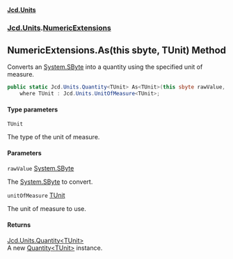 #### [Jcd.Units](index.md 'index')
### [Jcd.Units](Jcd.Units.md 'Jcd.Units').[NumericExtensions](Jcd.Units.NumericExtensions.md 'Jcd.Units.NumericExtensions')

## NumericExtensions.As<TUnit>(this sbyte, TUnit) Method

Converts an [System.SByte](https://docs.microsoft.com/en-us/dotnet/api/System.SByte 'System.SByte') into a quantity using the specified unit of measure.

```csharp
public static Jcd.Units.Quantity<TUnit> As<TUnit>(this sbyte rawValue, TUnit unitOfMeasure)
    where TUnit : Jcd.Units.UnitOfMeasure<TUnit>;
```
#### Type parameters

<a name='Jcd.Units.NumericExtensions.As_TUnit_(thissbyte,TUnit).TUnit'></a>

`TUnit`

The type of the unit of measure.
#### Parameters

<a name='Jcd.Units.NumericExtensions.As_TUnit_(thissbyte,TUnit).rawValue'></a>

`rawValue` [System.SByte](https://docs.microsoft.com/en-us/dotnet/api/System.SByte 'System.SByte')

The [System.SByte](https://docs.microsoft.com/en-us/dotnet/api/System.SByte 'System.SByte') to convert.

<a name='Jcd.Units.NumericExtensions.As_TUnit_(thissbyte,TUnit).unitOfMeasure'></a>

`unitOfMeasure` [TUnit](Jcd.Units.NumericExtensions.As_TUnit_(thissbyte,TUnit).md#Jcd.Units.NumericExtensions.As_TUnit_(thissbyte,TUnit).TUnit 'Jcd.Units.NumericExtensions.As<TUnit>(this sbyte, TUnit).TUnit')

The unit of measure to use.

#### Returns
[Jcd.Units.Quantity&lt;](Jcd.Units.Quantity_TUnit_.md 'Jcd.Units.Quantity<TUnit>')[TUnit](Jcd.Units.NumericExtensions.As_TUnit_(thissbyte,TUnit).md#Jcd.Units.NumericExtensions.As_TUnit_(thissbyte,TUnit).TUnit 'Jcd.Units.NumericExtensions.As<TUnit>(this sbyte, TUnit).TUnit')[&gt;](Jcd.Units.Quantity_TUnit_.md 'Jcd.Units.Quantity<TUnit>')  
A new [Quantity&lt;TUnit&gt;](Jcd.Units.Quantity_TUnit_.md 'Jcd.Units.Quantity<TUnit>') instance.